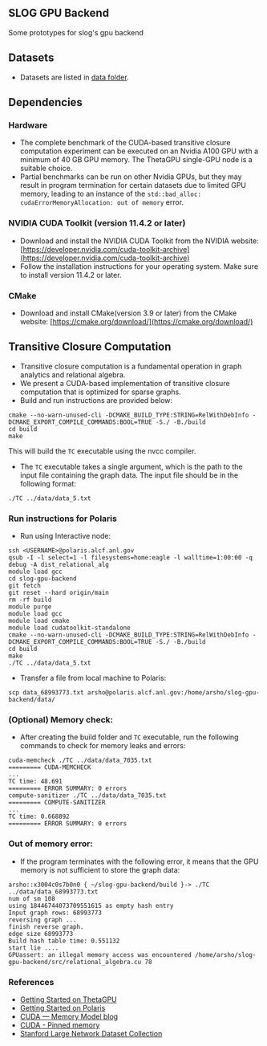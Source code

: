 ## SLOG GPU Backend
Some prototypes for slog's gpu backend

## Datasets
- Datasets are listed in [data folder](data).

## Dependencies
### Hardware
- The complete benchmark of the CUDA-based transitive closure computation experiment can be executed on an Nvidia A100 GPU with a minimum of 40 GB GPU memory. The ThetaGPU single-GPU node is a suitable choice.
- Partial benchmarks can be run on other Nvidia GPUs, but they may result in program termination for certain datasets due to limited GPU memory, leading to an instance of the `std::bad_alloc: cudaErrorMemoryAllocation: out of memory` error.

### NVIDIA CUDA Toolkit (version 11.4.2 or later)
- Download and install the NVIDIA CUDA Toolkit from the NVIDIA website: [https://developer.nvidia.com/cuda-toolkit-archive](https://developer.nvidia.com/cuda-toolkit-archive)
- Follow the installation instructions for your operating system. Make sure to install version 11.4.2 or later.
### CMake 
- Download and install CMake(version 3.9 or later) from the CMake website: [https://cmake.org/download/](https://cmake.org/download/)

## Transitive Closure Computation
- Transitive closure computation is a fundamental operation in graph analytics and relational algebra.
- We present a CUDA-based implementation of transitive closure computation that is optimized for sparse graphs.
- Build and run instructions are provided below:
```shell
cmake --no-warn-unused-cli -DCMAKE_BUILD_TYPE:STRING=RelWithDebInfo -DCMAKE_EXPORT_COMPILE_COMMANDS:BOOL=TRUE -S./ -B./build 
cd build
make
```
This will build the `TC` executable using the nvcc compiler.
- The `TC` executable takes a single argument, which is the path to the input file containing the graph data. The input file should be in the following format:
```shell
./TC ../data/data_5.txt
```
### Run instructions for Polaris
- Run using Interactive node:
```shell
ssh <USERNAME>@polaris.alcf.anl.gov
qsub -I -l select=1 -l filesystems=home:eagle -l walltime=1:00:00 -q debug -A dist_relational_alg
module load gcc
cd slog-gpu-backend
git fetch
git reset --hard origin/main
rm -rf build
module purge
module load gcc
module load cmake
module load cudatoolkit-standalone
cmake --no-warn-unused-cli -DCMAKE_BUILD_TYPE:STRING=RelWithDebInfo -DCMAKE_EXPORT_COMPILE_COMMANDS:BOOL=TRUE -S./ -B./build 
cd build
make
./TC ../data/data_5.txt
```
- Transfer a file from local machine to Polaris:
```shell
scp data_68993773.txt arsho@polaris.alcf.anl.gov:/home/arsho/slog-gpu-backend/data/
```
### (Optional) Memory check:
- After creating the build folder and `TC` executable, run the following commands to check for memory leaks and errors:
```shell
cuda-memcheck ./TC ../data/data_7035.txt
========= CUDA-MEMCHECK
...
TC time: 48.691
========= ERROR SUMMARY: 0 errors
compute-sanitizer ./TC ../data/data_7035.txt
========= COMPUTE-SANITIZER
...
TC time: 0.668892
========= ERROR SUMMARY: 0 errors
```

### Out of memory error:
- If the program terminates with the following error, it means that the GPU memory is not sufficient to store the graph data:
```shell
arsho::x3004c0s7b0n0 { ~/slog-gpu-backend/build }-> ./TC ../data/data_68993773.txt
num of sm 108
using 18446744073709551615 as empty hash entry
Input graph rows: 68993773
reversing graph ... 
finish reverse graph.
edge size 68993773
Build hash table time: 0.551132
start lie .... 
GPUassert: an illegal memory access was encountered /home/arsho/slog-gpu-backend/src/relational_algebra.cu 78
```


### References
- [Getting Started on ThetaGPU](https://docs.alcf.anl.gov/theta-gpu/getting-started/)
- [Getting Started on Polaris](https://docs.alcf.anl.gov/polaris/getting-started/)
- [CUDA — Memory Model blog](https://medium.com/analytics-vidhya/cuda-memory-model-823f02cef0bf)
- [CUDA - Pinned memory](https://developer.nvidia.com/blog/how-optimize-data-transfers-cuda-cc/)
- [Stanford Large Network Dataset Collection](https://snap.stanford.edu/data/index.html)
